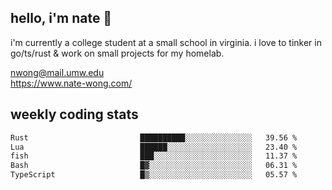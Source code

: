 ## hello, i'm nate 👋
i'm currently a college student at a small school in virginia. i love to tinker in go/ts/rust & work on small projects for my homelab.

nwong@mail.umw.edu <br/>
https://www.nate-wong.com/

## weekly coding stats
<!--START_SECTION:waka-->

```txt
Rust                         ██████████░░░░░░░░░░░░░░░   39.56 %
Lua                          ██████░░░░░░░░░░░░░░░░░░░   23.40 %
fish                         ███░░░░░░░░░░░░░░░░░░░░░░   11.37 %
Bash                         █▓░░░░░░░░░░░░░░░░░░░░░░░   06.31 %
TypeScript                   █▒░░░░░░░░░░░░░░░░░░░░░░░   05.57 %
```

<!--END_SECTION:waka-->
